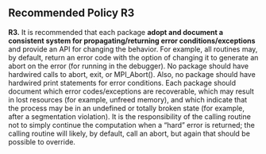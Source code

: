 ## Recommended Policy R3

**R3.** It is recommended that each package **adopt and document a consistent system for
propagating/returning error conditions/exceptions** and provide an API for changing the behavior.
For example, all routines may, by default, return an error code with the option of changing it to
generate an abort on the error (for running in the debugger). No package should have hardwired calls
to abort, exit, or MPI_Abort(). Also, no package should have hardwired print statements for error
conditions. Each package should document which error codes/exceptions are recoverable, which may
result in lost resources (for example, unfreed memory), and which indicate that the process may be in
an undefined or totally broken state (for example, after a segmentation violation). It is the
responsibility of the calling routine not to simply continue the computation when a “hard” error is
returned; the calling routine will likely, by default, call an abort, but again that should be possible to
override.

